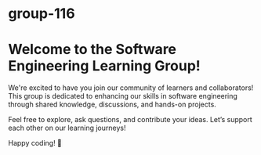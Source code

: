 # group-116

# Welcome to the Software Engineering Learning Group!

We're excited to have you join our community of learners and collaborators! This group is dedicated to enhancing our skills in software engineering through shared knowledge, discussions, and hands-on projects.

Feel free to explore, ask questions, and contribute your ideas. Let’s support each other on our learning journeys!

Happy coding! 🚀
